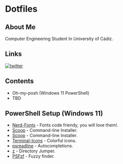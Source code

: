 
# Dotfiles




## About Me
Computer Engineering Student In University of Cádiz.



## Links
[![twitter](https://img.shields.io/badge/twitter-1DA1F2?style=for-the-badge&logo=twitter&logoColor=white)](https://twitter.com/EviLAsRz)


## Contents

 - Oh-my-posh (Windows 11 PowerShell)
 - TBD

## PowerShell Setup (Windows 11)
 - [Nerd-Fonts](https://github.com/ryanoasis/nerd-fonts) - Fonts code friendy, you will love them!.
 - [Scoop](https://scoop.sh/) - Command-line Installer.
 - [Scoop](https://scoop.sh/) - Command-line Installer.
 - [Terminal-Icons](https://github.com/devblackops/Terminal-Icons) - Colorful icons.
 - [psreadline](https://docs.microsoft.com/en-us/powershell/module/psreadline/?view=powershell-7.2) - Autocompletions.
 - [z](https://www.powershellgallery.com/packages/z/1.1.13) - Directory Jumper.
 - [PSFzf](https://github.com/kelleyma49/PSFzf) - Fuzzy finder.
